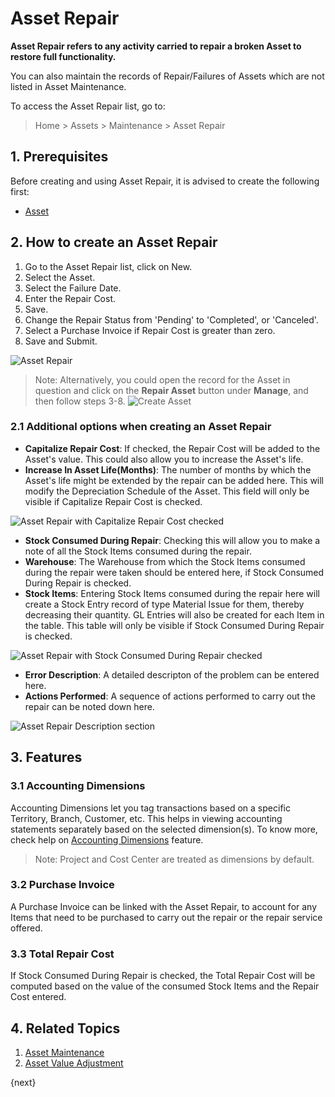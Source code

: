 <!-- add-breadcrumbs -->
# Asset Repair

**Asset Repair refers to any activity carried to repair a broken Asset to restore full functionality.**

You can also maintain the records of Repair/Failures of Assets which are not listed in Asset Maintenance.

To access the Asset Repair list, go to:
> Home > Assets > Maintenance > Asset Repair

## 1. Prerequisites
Before creating and using Asset Repair, it is advised to create the following first:

* [Asset](/docs/v13/user/manual/en/asset/asset)

## 2. How to create an Asset Repair

1. Go to the Asset Repair list, click on New. 
1. Select the Asset. 
1. Select the Failure Date.
1. Enter the Repair Cost.
1. Save.
1. Change the Repair Status from 'Pending' to 'Completed', or 'Canceled'.
1. Select a Purchase Invoice if Repair Cost is greater than zero.
1. Save and Submit.

<img class="screenshot" alt="Asset Repair" src="{{docs_base_url}}/v13/assets/img/asset/asset-repair-basic.png">

> Note: Alternatively, you could open the record for the Asset in question and click on the **Repair Asset** button under **Manage**, and then follow steps 3-8.
    <img class="screenshot" alt="Create Asset" src="{{docs_base_url}}/v13/assets/img/asset/create-asset-repair.png">

### 2.1 Additional options when creating an Asset Repair 

* **Capitalize Repair Cost**: If checked, the Repair Cost will be added to the Asset's value. This could also allow you to increase the Asset's life.
* **Increase In Asset Life(Months)**: The number of months by which the Asset's life might be extended by the repair can be added here. This will modify the Depreciation Schedule of the Asset. This field will only be visible if Capitalize Repair Cost is checked.

<img class="screenshot" alt="Asset Repair with Capitalize Repair Cost checked" src="{{docs_base_url}}/v13/assets/img/asset/asset-repair-capitalize-repair-cost.png">

* **Stock Consumed During Repair**: Checking this will allow you to make a note of all the Stock Items consumed during the repair.
* **Warehouse**: The Warehouse from which the Stock Items consumed during the repair were taken should be entered here, if Stock Consumed During Repair is checked.
* **Stock Items**: Entering Stock Items consumed during the repair here will create a Stock Entry record of type Material Issue for them, thereby decreasing their quantity. GL Entries will also be created for each Item in the table. This table will only be visible if Stock Consumed During Repair is checked.

<img class="screenshot" alt="Asset Repair with Stock Consumed During Repair checked" src="{{docs_base_url}}/v13/assets/img/asset/asset-repair-stock-consumption.png">

* **Error Description**: A detailed descripton of the problem can be entered here.
* **Actions Performed**: A sequence of actions performed to carry out the repair can be noted down here.

<img class="screenshot" alt="Asset Repair Description section" src="{{docs_base_url}}/v13/assets/img/asset/asset-repair-description.png">

## 3. Features

### 3.1 Accounting Dimensions
Accounting Dimensions let you tag transactions based on a specific Territory, Branch, Customer, etc. This helps in viewing accounting statements separately based on the selected dimension(s). To know more, check help on [Accounting Dimensions](/docs/user/manual/en/accounts/accounting-dimensions) feature.

> Note: Project and Cost Center are treated as dimensions by default.

### 3.2 Purchase Invoice
A Purchase Invoice can be linked with the Asset Repair, to account for any Items that need to be purchased to carry out the repair or the repair service offered.

### 3.3 Total Repair Cost
If Stock Consumed During Repair is checked, the Total Repair Cost will be computed based on the value of the consumed Stock Items and the Repair Cost entered.


## 4. Related Topics
1. [Asset Maintenance](/docs/v13/user/manual/en/asset/asset-maintenance)
1. [Asset Value Adjustment](/docs/v13/user/manual/en/asset/asset-value-adjustment)

{next}